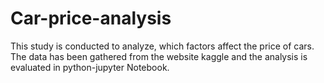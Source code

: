 # Car-price-analysis
This study is conducted to analyze, which factors affect the price of cars. The data has been gathered from the website kaggle and the analysis is evaluated in python-jupyter Notebook.
